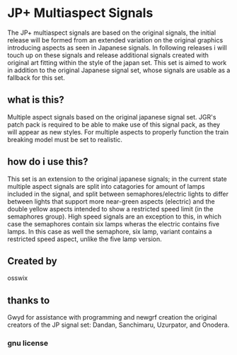 # JP+ Multiaspect Signals

The JP+ multiaspect signals are based on the original signals, the initial release will be formed from an extended variation on the original graphics introducing aspects as seen in Japanese signals. In following releases i will touch up on these signals and release additional signals created with original art fitting within the style of the japan set. This set is aimed to work in addition to the original Japanese signal set, whose signals are usable as a fallback for this set.

## what is this?

Multiple aspect signals based on the original japanese signal set. JGR's patch pack is required to be able to make use of this signal pack, as they will appear as new styles. For multiple aspects to properly function the train breaking model must be set to realistic.

## how do i use this?

This set is an extension to the original japanese signals; in the current state multiple aspect signals are split into catagories for amount of lamps included in the signal, and split between semaphores/electric lights to differ between lights that support more near-green aspects (electric) and the double yellow aspects intended to show a restricted speed limit (in the semaphores group). High speed signals are an exception to this, in which case the semaphores contain six lamps wheras the electric contains five lamps. In this case as well the semaphore, six lamp, variant contains a restricted speed aspect, unlike the five lamp version.

## Created by
osswix

## thanks to
Gwyd for assistance with programming and newgrf creation
the original creators of the JP signal set: Dandan, Sanchimaru, Uzurpator, and Onodera.

### gnu license
